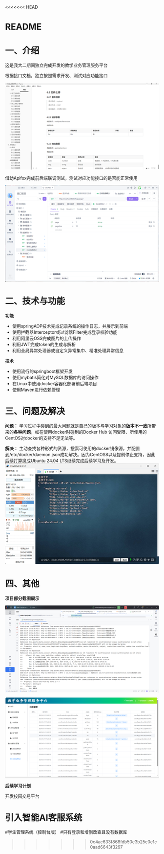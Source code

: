 <<<<<<< HEAD
# README

# 一、介绍

这是我大二期间独立完成开发的教学业务管理服务平台

根据接口文档，独立按照需求开发、测试对应功能接口

![image](assets/image-20250527131237-iy7qhlh.png)

借助Apifox完成前后端联调测试，测试对应功能接口的是否能正常使用

![image](assets/image-20250527131419-11cmtlg.png)

# 二、技术与功能

**功能**

- 使用springAOP技术完成记录系统的操作日志，并展示到前端
- 使用拦截器Interceptor或过滤器Filter完成登录校验功能
- 利用阿里云OSS完成图片的上传操作
- 利用JWT完成token的生成与解析
- 利用全局异常处理器或自定义异常集中、精准处理异常信息

**技术**

- 使用流行的springboot框架开发
- 使用mybatis简化对MySQL数据库的访问操作
- 在Linux中使用docker容器化部署前后端项目
- 使用Maven进行依赖管理

# 三、问题及解决

**问题：** 学习过程中碰到的最大问题就是自己的版本与学习对象的**版本不一致**所带来的**各种问题**，如在使用docker时碰到的Docker Hub 访问受限、所使用的CentOS对docker的支持不足无法等。

**解决：** 主动查找各种形式的资源，搜索可使用的docker镜像源，并配置到/etc/docker/daemon.json成功解决。因为CentOS8以及提前停止支持，因此后续打算换成Ubuntu 24.04 LTS继续完成后续学习及开发。![image](assets/image-20250527140733-q9xmtkv.png)

# 四、其他

**项目部分截图展示**

![e0538075ed3e5f754a2d20ad377a91b](assets/e0538075ed3e5f754a2d20ad377a91b-20250527134605-mrxmlxg.png)

![99f25a7d9234fa7b65fc02fc34c274c](assets/99f25a7d9234fa7b65fc02fc34c274c-20250527134624-jo8h9r7.png)

**后续学习计划**

开发校园交易平台

引入智能AI客服系统
=======
#学生管理系统（控制台版）
#只有登录和增删改查且没有数据库
>>>>>>> 0c4ac633f868fdb50e3b25e0e1c0aad6643f3297
